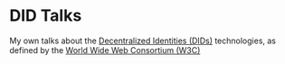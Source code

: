 # DID Talks

My own talks about the [Decentralized Identities (DIDs)](https://www.w3.org/TR/did-core/) technologies, as defined by the [World Wide Web Consortium (W3C)](https://www.w3.org/)

